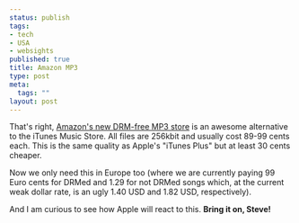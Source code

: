 ```yaml
--- 
status: publish
tags: 
- tech
- USA
- websights
published: true
title: Amazon MP3
type: post
meta: 
  tags: ""
layout: post
---
```

That's right, <a href="http://www.amazon.com/exec/obidos/tg/browse/-/163856011/ref=topnav_storetab_dm_hp_nav_lk/105-1201370-7946809">Amazon's new DRM-free MP3 store</a> is an awesome alternative to the iTunes Music Store. All files are 256kbit and usually cost 89-99 cents each. This is the same quality as Apple's "iTunes Plus" but at least 30 cents cheaper.

Now we only need this in Europe too (where we are currently paying 99 Euro cents for DRMed and 1.29 for not DRMed songs which, at the current weak dollar rate, is an ugly 1.40 USD and 1.82 USD, respectively).

And I am curious to see how Apple will react to this. <strong>Bring it on, Steve!</strong>
